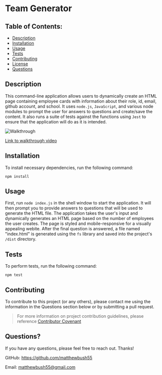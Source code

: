 # Team Generator

## Table of Contents:

- [Description](#description)
- [Installation](#installation)
- [Usage](#usage)
- [Tests](#tests)
- [Contributing](#contributing)
- [License](#license)
- [Questions](#questions)

## Description

This command-line application allows users to dynamically create an HTML page containing employee cards with information about their role, id, email, github account, and school. It uses `node.js`, `JavaScript`, and various node modules to prompt the user for answers to questions and create/save the content. It also runs a suite of tests against the functions using `Jest` to ensure that the application will do as it is intended.

![Walkthrough](assets/images/walkthrough.gif)

[Link to walkthrough video](https://drive.google.com/file/d/1OCKAFaRqlBljFv3ILkwn5b6qZ1NP6GKC/view)

## Installation

To install necessary dependencies, run the following command:

    npm install

## Usage

First, run `node index.js` in the shell window to start the application. It will then prompt you to provide answers to questions that will be used to generate the HTML file. The application takes the user's input and dynamically generates an HTML page based on the number of employees the user creates. The page is styled and mobile-responsive for a visually appealing webite. After the final question is answered, a file named "index.html" is generated using the `fs` library and saved into the project's `/dist` directory.

## Tests

To perform tests, run the following command:

    npm test

## Contributing

To contribute to this project (or any others), please contact me using the information in the Questions section below or by submitting a pull request.

> For more information on project contribution guidelines, please reference [Contributor Covenant](https://www.contributor-covenant.org/)

## Questions?

If you have any questions, please feel free to reach out. Thanks!

GitHub: https://github.com/matthewbush55

Email: matthewbush55@gmail.com
